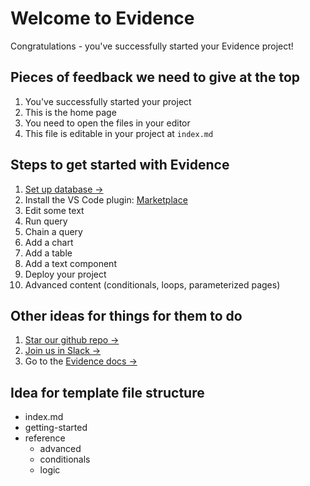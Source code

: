 # Welcome to Evidence
Congratulations - you've successfully started your Evidence project!

## Pieces of feedback we need to give at the top
1. You've successfully started your project
2. This is the home page
3. You need to open the files in your editor
4. This file is editable in your project at `index.md`

## Steps to get started with Evidence
1. [Set up database &rarr;](/settings)
2. Install the VS Code plugin: [Marketplace](https://marketplace.visualstudio.com/items?itemName=Evidence.evidence-vscode)
3. Edit some text
4. Run query
5. Chain a query
6. Add a chart
7. Add a table
8. Add a text component
9. Deploy your project
10. Advanced content (conditionals, loops, parameterized pages)

## Other ideas for things for them to do
1. [Star our github repo &rarr;](https://github.com/evidence-dev/evidence)
2. [Join us in Slack &rarr;](https://join.slack.com/t/evidencedev/shared_invite/zt-uda6wp6a-hP6Qyz0LUOddwpXW5qG03Q)
3. Go to the [Evidence docs &rarr;](https://docs.evidence.dev)



## Idea for template file structure
 - index.md
 - getting-started
 - reference
   - advanced
   - conditionals
   - logic